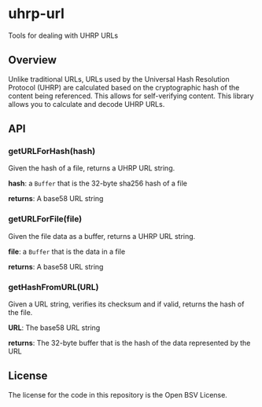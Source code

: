 # uhrp-url

Tools for dealing with UHRP URLs

## Overview

Unlike traditional URLs, URLs used by the Universal Hash Resolution Protocol (UHRP) are calculated based on the cryptographic hash of the content being referenced. This allows for self-verifying content. This library allows you to calculate and decode UHRP URLs.

## API

### getURLForHash(hash)

Given the hash of a file, returns a UHRP URL string.

**hash**: a `Buffer` that is the 32-byte sha256 hash of a file

**returns**: A base58 URL string

### getURLForFile(file)

Given the file data as a buffer, returns a UHRP URL string.

**file**: a `Buffer` that is the data in a file

**returns**: A base58 URL string

### getHashFromURL(URL)

Given a URL string, verifies its checksum and if valid, returns the hash of the file.

**URL**: The base58 URL string

**returns**: The 32-byte buffer that is the hash of the data represented by the URL

## License

The license for the code in this repository is the Open BSV License.
